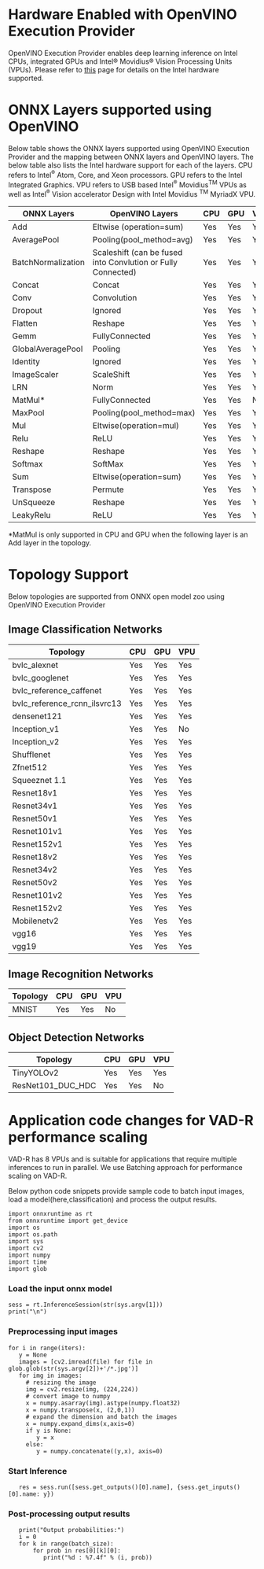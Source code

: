 # Hardware Enabled with OpenVINO Execution Provider

OpenVINO Execution Provider enables deep learning inference on Intel CPUs,  integrated GPUs and Intel® Movidius® Vision Processing Units (VPUs). Please refer to [this](https://software.intel.com/en-us/openvino-toolkit/hardware) page for details on the Intel hardware supported.

# ONNX Layers supported using OpenVINO

Below table shows the ONNX layers supported using OpenVINO Execution Provider and the mapping between ONNX layers and OpenVINO layers. The below table also lists the Intel hardware support for each of the layers. CPU refers to Intel<sup>®</sup>
Atom, Core, and Xeon processors. GPU refers to the Intel Integrated Graphics. VPU refers to USB based Intel<sup>®</sup> Movidius<sup>TM</sup>
VPUs as well as Intel<sup>®</sup> Vision accelerator Design with Intel Movidius <sup>TM</sup> MyriadX VPU. 

| **ONNX Layers** | **OpenVINO Layers** | **CPU** | **GPU** | **VPU** | 
| --- | --- | --- | --- | --- |
| Add | Eltwise (operation=sum) | Yes | Yes | Yes
| AveragePool | Pooling(pool\_method=avg) | Yes | Yes | Yes
| BatchNormalization | Scaleshift (can be fused into Convlution or Fully Connected) | Yes | Yes | Yes
| Concat  | Concat | Yes | Yes | Yes
| Conv | Convolution | Yes | Yes | Yes
| Dropout | Ignored | Yes | Yes | Yes
| Flatten  | Reshape | Yes | Yes | Yes
| Gemm | FullyConnected | Yes | Yes | Yes
| GlobalAveragePool | Pooling | Yes | Yes | Yes
| Identity | Ignored | Yes | Yes | Yes
| ImageScaler | ScaleShift  | Yes  | Yes  | Yes
| LRN  | Norm | Yes | Yes | Yes
| MatMul* | FullyConnected | Yes | Yes | No
| MaxPool | Pooling(pool\_method=max) | Yes | Yes | Yes
| Mul | Eltwise(operation=mul) | Yes | Yes | Yes
| Relu |  ReLU  | Yes | Yes | Yes
| Reshape | Reshape | Yes | Yes | Yes
|  Softmax  | SoftMax | Yes | Yes | Yes
| Sum | Eltwise(operation=sum) | Yes | Yes | Yes
| Transpose | Permute | Yes | Yes | Yes
| UnSqueeze | Reshape  | Yes  | Yes  | Yes
| LeakyRelu | ReLU | Yes  | Yes  | Yes

*MatMul is only supported in CPU and GPU when the following layer is an Add layer in the topology.  

# Topology Support

Below topologies are supported from ONNX open model zoo using OpenVINO Execution Provider

## Image Classification Networks

| **Topology** | **CPU** | **GPU** | **VPU** | 
| --- | --- | --- | --- |  
| bvlc\_alexnet | Yes | Yes | Yes
| bvlc\_googlenet | Yes | Yes | Yes
| bvlc\_reference\_caffenet | Yes | Yes | Yes 
| bvlc\_reference\_rcnn\_ilsvrc13 | Yes | Yes | Yes 
| densenet121 | Yes | Yes | Yes
| Inception\_v1 | Yes | Yes | No
| Inception\_v2 | Yes | Yes | Yes
| Shufflenet | Yes | Yes | Yes
| Zfnet512 | Yes | Yes | Yes 
| Squeeznet 1.1 | Yes | Yes | Yes
| Resnet18v1 | Yes | Yes | Yes
| Resnet34v1 | Yes | Yes | Yes
| Resnet50v1 | Yes | Yes | Yes
| Resnet101v1 | Yes | Yes | Yes
| Resnet152v1 | Yes | Yes | Yes
| Resnet18v2  | Yes | Yes | Yes
| Resnet34v2  | Yes | Yes | Yes
| Resnet50v2  | Yes | Yes | Yes
| Resnet101v2 | Yes | Yes | Yes
| Resnet152v2 | Yes | Yes | Yes 
| Mobilenetv2 | Yes | Yes | Yes
| vgg16       | Yes | Yes | Yes
| vgg19       | Yes | Yes | Yes

## Image Recognition Networks

| **Topology** | **CPU** | **GPU** | **VPU** | 
| --- | --- | --- | --- | 
| MNIST | Yes | Yes | No

## Object Detection Networks

| **Topology** | **CPU** | **GPU** | **VPU** | 
| --- | --- | --- | --- | 
|TinyYOLOv2 | Yes | Yes | Yes
| ResNet101\_DUC\_HDC | Yes | Yes | No 

# Application code changes for VAD-R performance scaling

VAD-R has 8 VPUs and is suitable for applications that require multiple inferences to run in parallel. We use Batching approach for performance scaling on VAD-R. 

Below python code snippets provide sample code to batch input images, load a model(here,classification) and process the output results. 

~~~
import onnxruntime as rt
from onnxruntime import get_device
import os
import os.path
import sys
import cv2
import numpy
import time
import glob 
~~~
### Load the input onnx model

~~~
sess = rt.InferenceSession(str(sys.argv[1]))
print("\n")
~~~

### Preprocessing input images
~~~
for i in range(iters):
   y = None
   images = [cv2.imread(file) for file in glob.glob(str(sys.argv[2])+'/*.jpg')]
   for img in images:
     # resizing the image
     img = cv2.resize(img, (224,224))  
     # convert image to numpy 
     x = numpy.asarray(img).astype(numpy.float32) 
     x = numpy.transpose(x, (2,0,1)) 
     # expand the dimension and batch the images
     x = numpy.expand_dims(x,axis=0) 
     if y is None: 
        y = x 
     else: 
        y = numpy.concatenate((y,x), axis=0) 
~~~

### Start Inference 
~~~
   res = sess.run([sess.get_outputs()[0].name], {sess.get_inputs()[0].name: y})
~~~
### Post-processing output results
~~~
   print("Output probabilities:")
   i = 0
   for k in range(batch_size):
       for prob in res[0][k][0]:
          print("%d : %7.4f" % (i, prob))
~~~

